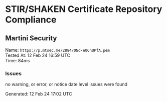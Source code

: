 # STIR/SHAKEN Certificate Repository Compliance

## Martini Security

Name: `https://p.mtsec.me/2884/ONd-e06nUPfA.pem`\
Tested At: 12 Feb 24 16:59 UTC\
Time: 84ms

### Issues

no warning, or error, or notice date level issues were found

Generated: 12 Feb 24 17:02 UTC